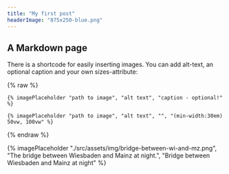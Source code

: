 ```yaml
---
title: "My first post"
headerImage: "875x250-blue.png"
---
```


## A Markdown page

There is a shortcode for easily inserting images. You can add alt-text, an optional caption and your own sizes-attribute:

{% raw %}

```
{% imagePlaceholder "path to image", "alt text", "caption - optional!" %}

{% imagePlaceholder "path to image", "alt text", "", "(min-width:30em)  50vw, 100vw" %}
```
{% endraw %}

{% imagePlaceholder "./src/assets/img/bridge-between-wi-and-mz.png", "The bridge between Wiesbaden and Mainz at night.", "Bridge between Wiesbaden and Mainz at night" %}
